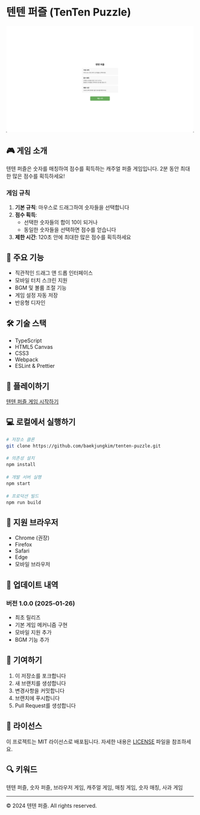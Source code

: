# 텐텐 퍼즐 (TenTen Puzzle)

![텐텐 퍼즐 게임 스크린샷](assets/screenshot.png)

## 🎮 게임 소개

텐텐 퍼즐은 숫자를 매칭하여 점수를 획득하는 캐주얼 퍼즐 게임입니다. 2분 동안 최대한 많은 점수를 획득하세요!

### 게임 규칙

1. **기본 규칙**: 마우스로 드래그하여 숫자들을 선택합니다
2. **점수 획득**:
   - 선택한 숫자들의 합이 10이 되거나
   - 동일한 숫자들을 선택하면 점수를 얻습니다
3. **제한 시간**: 120초 안에 최대한 많은 점수를 획득하세요

## 🎯 주요 기능

- 직관적인 드래그 앤 드롭 인터페이스
- 모바일 터치 스크린 지원
- BGM 및 볼륨 조절 기능
- 게임 설정 자동 저장
- 반응형 디자인

## 🛠️ 기술 스택

- TypeScript
- HTML5 Canvas
- CSS3
- Webpack
- ESLint & Prettier

## 🚀 플레이하기

[텐텐 퍼즐 게임 시작하기](https://tenten-puzzle.vercel.app/)

## 💻 로컬에서 실행하기

```bash
# 저장소 클론
git clone https://github.com/baekjungkim/tenten-puzzle.git

# 의존성 설치
npm install

# 개발 서버 실행
npm start

# 프로덕션 빌드
npm run build
```

## 📱 지원 브라우저

- Chrome (권장)
- Firefox
- Safari
- Edge
- 모바일 브라우저

## 🔄 업데이트 내역

### 버전 1.0.0 (2025-01-26)

- 최초 릴리즈
- 기본 게임 메커니즘 구현
- 모바일 지원 추가
- BGM 기능 추가

## 👥 기여하기

1. 이 저장소를 포크합니다
2. 새 브랜치를 생성합니다
3. 변경사항을 커밋합니다
4. 브랜치에 푸시합니다
5. Pull Request를 생성합니다

## 📝 라이선스

이 프로젝트는 MIT 라이선스로 배포됩니다. 자세한 내용은 [LICENSE](LICENSE) 파일을 참조하세요.

## 🔍 키워드

텐텐 퍼즐, 숫자 퍼즐, 브라우저 게임, 캐주얼 게임, 매칭 게임, 숫자 매칭, 사과 게임

---

© 2024 텐텐 퍼즐. All rights reserved.
